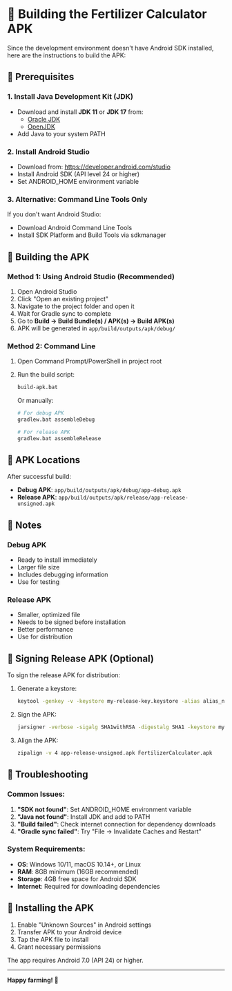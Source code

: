 # 📱 Building the Fertilizer Calculator APK

Since the development environment doesn't have Android SDK installed, here are the instructions to build the APK:

## 🔧 Prerequisites

### 1. Install Java Development Kit (JDK)
- Download and install **JDK 11** or **JDK 17** from:
  - [Oracle JDK](https://www.oracle.com/java/technologies/downloads/)
  - [OpenJDK](https://openjdk.org/install/)
- Add Java to your system PATH

### 2. Install Android Studio
- Download from: https://developer.android.com/studio
- Install Android SDK (API level 24 or higher)
- Set ANDROID_HOME environment variable

### 3. Alternative: Command Line Tools Only
If you don't want Android Studio:
- Download Android Command Line Tools
- Install SDK Platform and Build Tools via sdkmanager

## 🚀 Building the APK

### Method 1: Using Android Studio (Recommended)
1. Open Android Studio
2. Click "Open an existing project"
3. Navigate to the project folder and open it
4. Wait for Gradle sync to complete
5. Go to **Build → Build Bundle(s) / APK(s) → Build APK(s)**
6. APK will be generated in `app/build/outputs/apk/debug/`

### Method 2: Command Line
1. Open Command Prompt/PowerShell in project root
2. Run the build script:
   ```bash
   build-apk.bat
   ```
   
   Or manually:
   ```bash
   # For debug APK
   gradlew.bat assembleDebug
   
   # For release APK
   gradlew.bat assembleRelease
   ```

## 📁 APK Locations

After successful build:
- **Debug APK**: `app/build/outputs/apk/debug/app-debug.apk`
- **Release APK**: `app/build/outputs/apk/release/app-release-unsigned.apk`

## 📝 Notes

### Debug APK
- Ready to install immediately
- Larger file size
- Includes debugging information
- Use for testing

### Release APK
- Smaller, optimized file
- Needs to be signed before installation
- Better performance
- Use for distribution

## 🔐 Signing Release APK (Optional)

To sign the release APK for distribution:

1. Generate a keystore:
   ```bash
   keytool -genkey -v -keystore my-release-key.keystore -alias alias_name -keyalg RSA -keysize 2048 -validity 10000
   ```

2. Sign the APK:
   ```bash
   jarsigner -verbose -sigalg SHA1withRSA -digestalg SHA1 -keystore my-release-key.keystore app-release-unsigned.apk alias_name
   ```

3. Align the APK:
   ```bash
   zipalign -v 4 app-release-unsigned.apk FertilizerCalculator.apk
   ```

## 🐛 Troubleshooting

### Common Issues:
1. **"SDK not found"**: Set ANDROID_HOME environment variable
2. **"Java not found"**: Install JDK and add to PATH
3. **"Build failed"**: Check internet connection for dependency downloads
4. **"Gradle sync failed"**: Try "File → Invalidate Caches and Restart"

### System Requirements:
- **OS**: Windows 10/11, macOS 10.14+, or Linux
- **RAM**: 8GB minimum (16GB recommended)
- **Storage**: 4GB free space for Android SDK
- **Internet**: Required for downloading dependencies

## 📲 Installing the APK

1. Enable "Unknown Sources" in Android settings
2. Transfer APK to your Android device
3. Tap the APK file to install
4. Grant necessary permissions

The app requires Android 7.0 (API 24) or higher.

---

**Happy farming! 🌾**